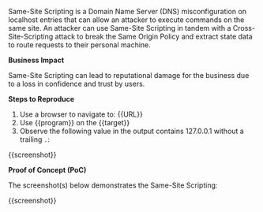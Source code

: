 Same-Site Scripting is a Domain Name Server (DNS) misconfiguration on localhost entries that can allow an attacker to execute commands on the same site. An attacker can use Same-Site Scripting in tandem with a Cross-Site-Scripting attack to break the Same Origin Policy and extract state data to route requests to their personal machine.

**Business Impact**

Same-Site Scripting can lead to reputational damage for the business due to a loss in confidence and trust by users.

**Steps to Reproduce**

1. Use a browser to navigate to: {{URL}}
1. Use {{program}} on the {{target}}
1. Observe the following value in the output contains 127.0.0.1 without a trailing `.`:

{{screenshot}}

**Proof of Concept (PoC)**

The screenshot(s) below demonstrates the Same-Site Scripting:

{{screenshot}}
